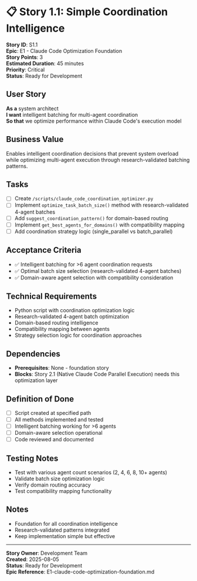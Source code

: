 # 📋 **Story 1.1: Simple Coordination Intelligence**

**Story ID**: S1.1  
**Epic**: E1 - Claude Code Optimization Foundation  
**Story Points**: 3  
**Estimated Duration**: 45 minutes  
**Priority**: Critical  
**Status**: Ready for Development  

## **User Story**
**As a** system architect  
**I want** intelligent batching for multi-agent coordination  
**So that** we optimize performance within Claude Code's execution model

## **Business Value**
Enables intelligent coordination decisions that prevent system overload while optimizing multi-agent execution through research-validated batching patterns.

## **Tasks**
- [ ] Create `/scripts/claude_code_coordination_optimizer.py`
- [ ] Implement `optimize_task_batch_size()` method with research-validated 4-agent batches
- [ ] Add `suggest_coordination_pattern()` for domain-based routing
- [ ] Implement `get_best_agents_for_domains()` with compatibility mapping
- [ ] Add coordination strategy logic (single_parallel vs batch_parallel)

## **Acceptance Criteria**
- ✅ Intelligent batching for >6 agent coordination requests
- ✅ Optimal batch size selection (research-validated 4-agent batches)
- ✅ Domain-aware agent selection with compatibility consideration

## **Technical Requirements**
- Python script with coordination optimization logic
- Research-validated 4-agent batch optimization
- Domain-based routing intelligence
- Compatibility mapping between agents
- Strategy selection logic for coordination approaches

## **Dependencies**
- **Prerequisites**: None - foundation story
- **Blocks**: Story 2.1 (Native Claude Code Parallel Execution) needs this optimization layer

## **Definition of Done**
- [ ] Script created at specified path
- [ ] All methods implemented and tested
- [ ] Intelligent batching working for >6 agents
- [ ] Domain-aware selection operational
- [ ] Code reviewed and documented

## **Testing Notes**
- Test with various agent count scenarios (2, 4, 6, 8, 10+ agents)
- Validate batch size optimization logic
- Verify domain routing accuracy
- Test compatibility mapping functionality

## **Notes**
- Foundation for all coordination intelligence
- Research-validated patterns integrated
- Keep implementation simple but effective

---
**Story Owner**: Development Team  
**Created**: 2025-08-05  
**Status**: Ready for Development  
**Epic Reference**: E1-claude-code-optimization-foundation.md